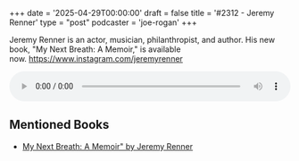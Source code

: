 +++
date = '2025-04-29T00:00:00'
draft = false
title = '#2312 - Jeremy Renner'
type = "post"
podcaster = 'joe-rogan'
+++

Jeremy Renner is an actor, musician, philanthropist, and author. His new book, "My Next Breath: A Memoir," is available now. https://www.instagram.com/jeremyrenner

<audio controls style="width: 100%; max-width: 800px;">
  <source src="https://traffic.megaphone.fm/GLT3681145152.mp3?updated=1746047699" type="audio/mpeg">
  Your browser does not support the audio element.
</audio>

## Mentioned Books

- [My Next Breath: A Memoir" by Jeremy Renner](https://amzn.to/4jXwwPD)
  